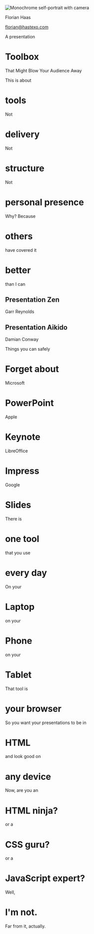 ![Monochrome self-portrait with camera](https://farm3.staticflickr.com/2939/14548190587_a2f25e3f05_h_d.jpg)

Florian Haas

florian@hastexo.com


A presentation
# Toolbox
That Might Blow Your Audience Away


This is about
# tools


Not
# delivery


Not
# structure


Not
# personal presence


Why? Because
# others
have covered it
# better
than I can


## Presentation Zen
Garr Reynolds


## Presentation Aikido
Damian Conway



Things you can safely
# Forget about


Microsoft
# PowerPoint


Apple
# Keynote


LibreOffice
# Impress


Google
# Slides


There is
# one tool
that you use
# every day


On your
# Laptop


on your
# Phone


on your
# Tablet


That tool is
# your browser


So you want your presentations to be in
# HTML


and look good on
# any device


Now, are you an
# HTML ninja?


or a
# CSS guru?


or a
# JavaScript expert?


Well,
# I'm not.
Far from it, actually.

